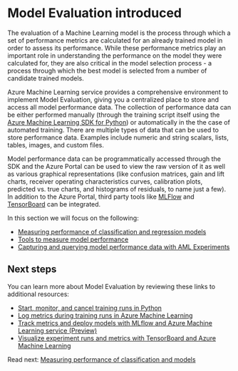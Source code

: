 # Model Evaluation introduced

The evaluation of a Machine Learning model is the process through which a set of performance metrics are calculated for an already trained model in order to assess its performance. While these performance metrics play an important role in understanding the performance on the model they were calculated for, they are also critical in the model selection process - a process through which the best model is selected from a number of candidate trained models.

Azure Machine Learning service provides a comprehensive environment to implement Model Evaluation, giving you a centralized place to store and access all model performance data. The collection of performance data can be either performed manually (through the training script itself using the [Azure Machine Learning SDK for Python](https://docs.microsoft.com/en-us/python/api/overview/azure/ml/install?view=azure-ml-py)) or automatically in the the case of automated training. There are multiple types of data that can be used to store performance data. Examples include numeric and string scalars, lists, tables, images, and custom files.

Model performance data can be programmatically accessed through the SDK and the Azure Portal can be used to view the raw version of it as well as various graphical representations (like confusion matrices, gain and lift charts, receiver operating characteristics curves, calibration plots, predicted vs. true charts, and histograms of residuals, to name just a few). In addition to the Azure Portal, third party tools like [MLFlow](https://mlflow.org/) and [TensorBoard](https://www.tensorflow.org/tensorboard/) can be integrated.

In this section we will focus on the following:

- [Measuring performance of classification and regression models](./measure-performance-regression-classification.md)
- [Tools to measure model performance](./measure-model-performance.md)
- [Capturing and querying model performance data with AML Experiments](./capture-query-model-performance-with-aml-experiments.md)

## Next steps

You can learn more about Model Evaluation by reviewing these links to additional resources:

- [Start, monitor, and cancel training runs in Python](https://docs.microsoft.com/en-us/azure/machine-learning/service/how-to-manage-runs)
- [Log metrics during training runs in Azure Machine Learning](https://docs.microsoft.com/en-us/azure/machine-learning/service/how-to-track-experiments)
- [Track metrics and deploy models with MLflow and Azure Machine Learning service (Preview)](https://docs.microsoft.com/en-us/azure/machine-learning/service/how-to-use-mlflow)
- [Visualize experiment runs and metrics with TensorBoard and Azure Machine Learning](https://docs.microsoft.com/en-us/azure/machine-learning/service/how-to-monitor-tensorboard)

Read next: [Measuring performance of classification and models](./measure-performance-regression-classification.md)
